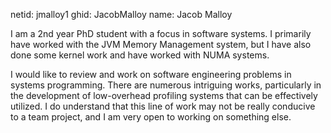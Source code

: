 netid: jmalloy1
ghid: JacobMalloy
name: Jacob Malloy

I am a 2nd year PhD student with a focus in software systems. I primarily have worked with the JVM Memory Management system, but I have also done some kernel work and have worked with NUMA systems.

I would like to review and work on software engineering problems in systems programming. There are numerous intriguing works, particularly in the development of low-overhead profiling systems that can be effectively utilized.
I do understand that this line of work may not be really conducive to a team project, and I am very open to working on something else.

